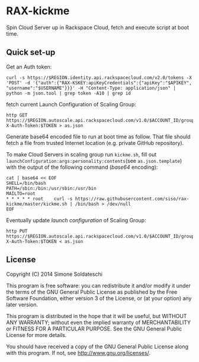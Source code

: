 RAX-kickme
==========

Spin Cloud Server up in Rackspace Cloud, fetch and execute script at boot time.

## Quick set-up

Get an Auth token:

```
curl -s https://$REGION.identity.api.rackspacecloud.com/v2.0/tokens -X 'POST' -d '{"auth":{"RAX-KSKEY:apiKeyCredentials":{"apiKey":"$APIKEY", "username":"$USERNAME"}}}' -H "Content-Type: application/json" | python -m json.tool | grep token -A10 | grep id
```

fetch current Launch Configuration of Scaling Group:

```
http GET https://$REGION.autoscale.api.rackspacecloud.com/v1.0/$ACCOUNT_ID/groups/$SCALING_GROUP_ID/launch X-Auth-Token:$TOKEN > as.json
```

Generate base64 encoded file to run at boot time as follow. That file should fetch a file from trusted Internet location (e.g. private GitHub repository).

To make Cloud Servers in scaling group run ```kickme.sh```, fill out ```launchConfiguration:args:personality:contents```(see ```as.json.template```) with the output of the following command (*base64* encoding):

```
cat | base64 << EOF
SHELL=/bin/bash
PATH=/sbin:/bin:/usr/sbin:/usr/bin
MAILTO=root
* * * * * root    curl -s https://raw.githubusercontent.com/siso/rax-kickme/master/kickme.sh | /bin/bash > /dev/null
EOF
```

Eventually update *launch configuration* of Scaling Group:

```
http PUT https://$REGION.autoscale.api.rackspacecloud.com/v1.0/$ACCOUNT_ID/groups/$SCALING_GROUP_ID/launch X-Auth-Token:$TOKEN < as.json
```

## License

Copyright (C) 2014 Simone Soldateschi

This program is free software: you can redistribute it and/or modify it under the terms of the GNU General Public License as published by the Free Software Foundation, either version 3 of the License, or (at your option) any later version.

This program is distributed in the hope that it will be useful, but WITHOUT ANY WARRANTY; without even the implied warranty of MERCHANTABILITY or FITNESS FOR A PARTICULAR PURPOSE. See the GNU General Public License for more details.

You should have received a copy of the GNU General Public License along with this program. If not, see http://www.gnu.org/licenses/.
